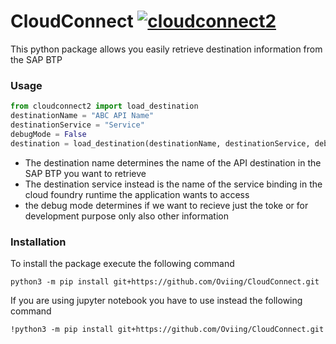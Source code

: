 # CloudConnect [![cloudconnect2](https://github.com/Oviing/CloudConnect/actions/workflows/python-publish.yml/badge.svg)](https://github.com/Oviing/CloudConnect/actions/workflows/python-publish.yml)

This python package allows you easily retrieve destination information from the SAP BTP

### Usage

```python
from cloudconnect2 import load_destination
destinationName = "ABC API Name"
destinationService = "Service"
debugMode = False
destination = load_destination(destinationName, destinationService, debugMode)
````
- The destination name determines the name of the API destination in the SAP BTP you want to retrieve
- The destination service instead is the name of the service binding in the cloud foundry runtime the application wants to access
- the debug mode determines if we want to recieve just the toke or for development purpose only also other information

### Installation
To install the package execute the following command
```
python3 -m pip install git+https://github.com/Oviing/CloudConnect.git
```
If you are using jupyter notebook you have to use instead the following command
```
!python3 -m pip install git+https://github.com/Oviing/CloudConnect.git
```
